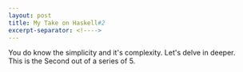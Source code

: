 ```yaml
---
layout: post
title: My Take on Haskell#2
excerpt-separator: <!---->
---
```


You do know the simplicity and it's complexity. Let's delve in deeper.  
This is the Second out of a series of 5.

<!---->
